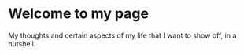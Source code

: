 # Welcome to my page

My thoughts and certain aspects of my life that I want to show off, in a nutshell. 
